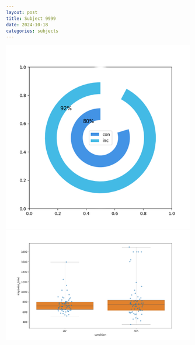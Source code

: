 ```yaml
---
layout: post
title: Subject 9999
date: 2024-10-18
categories: subjects
---
```


![](data/9999/run-7/9999_accuracy_by_condition.png)
![](data/9999/run-7/9999_rt.png)
